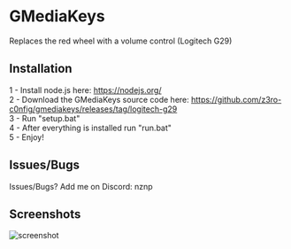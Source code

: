 # GMediaKeys
Replaces the red wheel with a volume control (Logitech G29)
## Installation

1 - Install node.js here: https://nodejs.org/ \
2 - Download the GMediaKeys source code here: https://github.com/z3ro-c0nfig/gmediakeys/releases/tag/logitech-g29 \
3 - Run "setup.bat"\
4 - After everything is installed run "run.bat"\
5 - Enjoy!
## Issues/Bugs

Issues/Bugs? Add me on Discord: nznp
## Screenshots

![screenshot](https://cdn.discordapp.com/attachments/1225889212411285526/1244026868655718460/image.png?ex=66539dce&is=66524c4e&hm=d4edd08715cb51a30a843f107973459886dc76612282c884ff7c50b765705577&)
